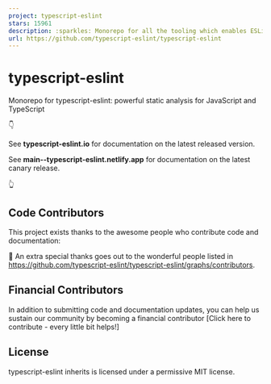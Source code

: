 ```yaml
---
project: typescript-eslint
stars: 15961
description: :sparkles: Monorepo for all the tooling which enables ESLint to support TypeScript
url: https://github.com/typescript-eslint/typescript-eslint
---
```


typescript-eslint
=================

Monorepo for typescript-eslint: powerful static analysis for JavaScript and TypeScript

👇

See **typescript-eslint.io** for documentation on the latest released version.

See **main--typescript-eslint.netlify.app** for documentation on the latest canary release.

👆

Code Contributors
-----------------

This project exists thanks to the awesome people who contribute code and documentation:

🙏 An extra special thanks goes out to the wonderful people listed in https://github.com/typescript-eslint/typescript-eslint/graphs/contributors.

Financial Contributors
----------------------

In addition to submitting code and documentation updates, you can help us sustain our community by becoming a financial contributor \[Click here to contribute - every little bit helps!\]

License
-------

typescript-eslint inherits is licensed under a permissive MIT license.
